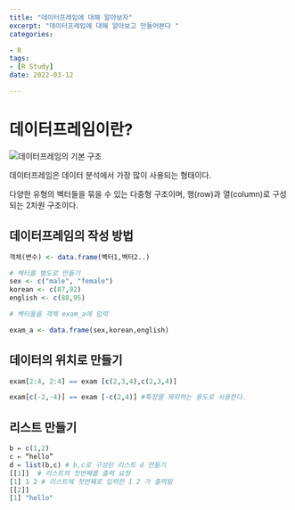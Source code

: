 ```yaml
---
title: "데이터프레임에 대해 알아보자"
excerpt: "데이터프레임에 대해 알아보고 만들어본다 "
categories:

- R
tags:
- [R Study]
date: 2022-03-12

---
```

# 데이터프레임이란?
![데이터프레임의 기본 구조](https://user-images.githubusercontent.com/65166786/158939030-5efb7826-18cf-4501-97a0-23e86d14685e.PNG)

데이터프레임은 데이터 분석에서 가장 많이 사용되는 형태이다.

다양한 유형의 벡터들을 묶을 수 있는 다중형 구조이며, 행(row)과 열(column)로 구성되는 2차원 구조이다.


## 데이터프레임의 작성 방법

```r
객체(변수) <- data.frame(벡터1,벡터2..) 
```

```r
# 벡터를 별도로 만들기
sex <- c("male", "female")
korean <- c(87,92)
english <- c(88,95)

# 벡터들을 객체 exam_a에 입력

exam_a <- data.frame(sex,korean,english)
```
## 데이터의 위치로 만들기

```r
exam[2:4, 2:4] == exam [c(2,3,4),c(2,3,4)] 
```

```r
exam[c(-2,-4)] == exam [-c(2,4)] #특정열 제외하는 용도로 사용한다.
```

## 리스트 만들기

```r
b ← c(1,2)
c ← “hello”
d ← list(b,c) # b,c로 구성된 리스트 d 만들기
[[1]]  # 리스트의 첫번째를 출력 요청
[1] 1 2 # 리스트에 첫번째로 입력한 1 2 가 출력됨
[[2]]
[1] "hello" 
```











